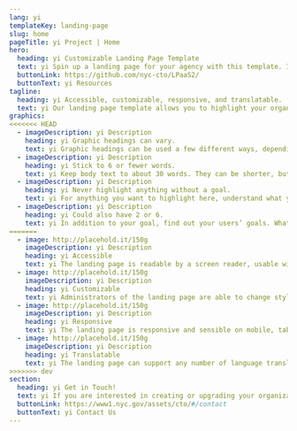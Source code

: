 ```yaml
---
lang: yi
templateKey: landing-page
slug: home
pageTitle: yi Project | Home
hero:
  heading: yi Customizable Landing Page Template 
  text: yi Spin up a landing page for your agency with this template. It includes all of the resources that you need to have a secure, appealing, and sustainable landing page.
  buttonLink: https://github.com/nyc-cto/LPaaS2/
  buttonText: yi Resources
tagline:
  heading: yi Accessible, customizable, responsive, and translatable.
  text: yi Our landing page template allows you to highlight your organization or agency by making it convenient to spin up a landing page of your own. Agencies can edit the template to include useful content and customize it to highlight your work. The landing page template has key accessibility features, including readability by a screen reader, and the content can be translated into different languages. The page is also responsive on mobile, tablet, and desktop platforms.
graphics:
<<<<<<< HEAD
  - imageDescription: yi Description
    heading: yi Graphic headings can vary.
    text: yi Graphic headings can be used a few different ways, depending on what your landing page is for. Highlight your values, specific program areas, or results.
  - imageDescription: yi Description
    heading: yi Stick to 6 or fewer words.
    text: yi Keep body text to about 30 words. They can be shorter, but try to be somewhat balanced across all four. It creates a clean appearance with good spacing.
  - imageDescription: yi Description
    heading: yi Never highlight anything without a goal.
    text: yi For anything you want to highlight here, understand what your users know now, and what activity or impression you want from them after they see it.
  - imageDescription: yi Description
    heading: yi Could also have 2 or 6.
    text: yi In addition to your goal, find out your users’ goals. What do they want to know or do that supports your mission? Use these headings to show these.
=======
  - image: http://placehold.it/150g
    imageDescription: yi Description
    heading: yi Accessible
    text: yi The landing page is readable by a screen reader, usable with a keyboard, and has been tested for several additional accessibility features.
  - image: http://placehold.it/150g
    imageDescription: yi Description
    heading: yi Customizable
    text: yi Administrators of the landing page are able to change styling and theming features on the page, as well as edit any necessary content. 
  - image: http://placehold.it/150g
    imageDescription: yi Description
    heading: yi Responsive
    text: yi The landing page is responsive and sensible on mobile, tablet, and desktop platforms. 
  - image: http://placehold.it/150g
    imageDescription: yi Description
    heading: yi Translatable
    text: yi The landing page can support any number of language translations, including right-to-left languages. 
>>>>>>> dev
section:
  heading: yi Get in Touch!
  text: yi If you are interested in creating or upgrading your organization’s landing page, this landing page template is a great start. For information on how to get started, feel free to contact us.
  buttonLink: https://www1.nyc.gov/assets/cto/#/contact
  buttonText: yi Contact Us
---
```

